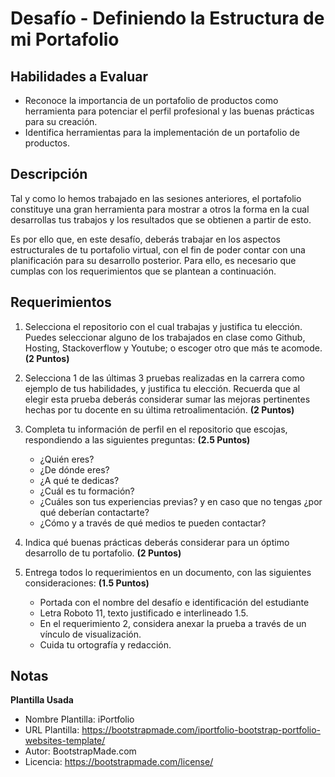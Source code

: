 # Desafío - Definiendo la Estructura de mi Portafolio

## Habilidades a Evaluar

-  Reconoce la importancia de un portafolio de productos como herramienta para potenciar el perfil profesional y las buenas prácticas para su creación.
-  Identifica herramientas para la implementación de un portafolio de productos.

## Descripción

Tal y como lo hemos trabajado en las sesiones anteriores, el portafolio constituye una gran herramienta para mostrar a otros la forma en la cual desarrollas tus trabajos y los resultados que se obtienen a partir de esto.

Es por ello que, en este desafío, deberás trabajar en los aspectos estructurales de tu portafolio virtual, con el fin de poder contar con una planificación para su desarrollo posterior. Para ello, es necesario que cumplas con los requerimientos que se plantean a continuación.

## Requerimientos

1. Selecciona el repositorio con el cual trabajas y justifica tu elección. Puedes seleccionar alguno de los trabajados en clase como Github, Hosting, Stackoverflow y Youtube; o escoger otro que más te acomode. **(2 Puntos)**
2. Selecciona 1 de las últimas 3 pruebas realizadas en la carrera como ejemplo de tus habilidades, y justifica tu elección. Recuerda que al elegir esta prueba deberás considerar sumar las mejoras pertinentes hechas por tu docente en su última retroalimentación. **(2 Puntos)**
3. Completa tu información de perfil en el repositorio que escojas, respondiendo a las siguientes preguntas: **(2.5 Puntos)**

   -  ¿Quién eres?
   -  ¿De dónde eres?
   -  ¿A qué te dedicas?
   -  ¿Cuál es tu formación?
   -  ¿Cuáles son tus experiencias previas? y en caso que no tengas ¿por qué deberían contactarte?
   -  ¿Cómo y a través de qué medios te pueden contactar?

4. Indica qué buenas prácticas deberás considerar para un óptimo desarrollo de tu portafolio. **(2 Puntos)**
5. Entrega todos lo requerimientos en un documento, con las siguientes consideraciones: **(1.5 Puntos)**
   -  Portada con el nombre del desafío e identificación del estudiante
   -  Letra Roboto 11, texto justificado e interlineado 1.5.
   -  En el requerimiento 2, considera anexar la prueba a través de un vínculo de visualización.
   -  Cuida tu ortografía y redacción.

## Notas

**Plantilla Usada**

-  Nombre Plantilla: iPortfolio
-  URL Plantilla: https://bootstrapmade.com/iportfolio-bootstrap-portfolio-websites-template/
-  Autor: BootstrapMade.com
-  Licencia: https://bootstrapmade.com/license/

